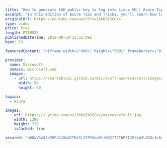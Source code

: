 ```yaml
---
title: "How to generate SSH public key to log into Linux VM | Azure Tips and Tricks"
excerpt: "In this edition of Azure Tips and Tricks, you'll learn how to generate SSH public keys to log into a Linux VM with Cloud Shell and BASH on Windows 10. Watch how you can automatically log into a VM without having to put in a password if you SSH into the server.  For more tips and tricks, visit: http://azuredev.tips/"
originalUrl: https://youtube.com/watch?v=16bUZ43CGxs
type: video
price: Free
length: PT1M52S
publishedDateTime: 2018-08-30T15:51:09Z
heat: 53

featuredContent: "<iframe width=\"800\" height=\"500\" frameborder=\"0\" src=\"https://www.youtube.com/embed/16bUZ43CGxs\" allow=\"accelerometer; autoplay; encrypted-media; gyroscope; picture-in-picture\" allowfullscreen></iframe>"

provider:
  name: Microsoft
  domain: microsoft.com
  images:
    - url: https://smartableai.github.io/microsoft-azure/assets/images/organizations/microsoft.com-50x50.jpg
      width: 50
      height: 50

topics:
  - Azure

images:
  - url: https://i.ytimg.com/vi/16bUZ43CGxs/maxresdefault.jpg
    width: 1280
    height: 720
    isCached: true

secured: "qWOwVSw53eZ6PoCz8mGCTNiSl2YPXSeaDl+Q02I7JTbMZIJZ+4p2L024c1c64Kp3wPf7mjRJOIjNH1zD1CfXNmMlXNDiMUOdO2KKhuDqojp3FPAvJ5Gug869B1i3BvGeShXA6LTU57XohVhFU31VtotT/V4Us08IbRkLnRymllKDygRxcA92tb/n6gl4xaQhgDO6uhLEvSXTE6UaspB89x/NDsbdqgZ44f0+QXPQ4rOdG2sZLon2yahAmLqc+uytgMhXuKyEfw+KrG0LLDsZevzGHVDPGkssRQY2FNSnECWzmORwxSXPWVN6Ue/EZvRfbb5hdpicYZWA81eTwspfI5bL1NGl84e93GgPUhsmot24pCe11hKZtUjBxjbuELXxISfjRmC2DGO4A0ngQEUMgBR9xwAdOXiVYSoqNRF7Omw=;QNQmXi3BnI3yxIzDH2neQw=="
---
```


